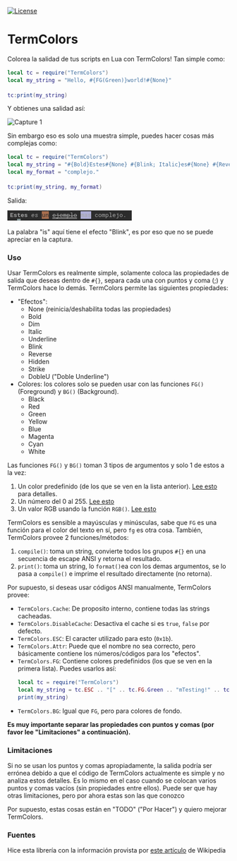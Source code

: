 [![License][LicenseBadge]][licenseURL]

# TermColors

Colorea la salidad de tus scripts en Lua con TermColors! Tan simple como:

```lua
local tc = require("TermColors")
local my_string = "Hello, #{FG(Green)}world!#{None}"

tc:print(my_string)
```

Y obtienes una salidad así:

![Capture 1](cap1.png)

Sin embargo eso es solo una muestra simple, puedes hacer cosas más complejas como:

```lua
local tc = require("TermColors")
local my_string = "#{Bold}Estes#{None} #{Blink; Italic}es#{None} #{Reverse; FG(RGB(167, 110, 78))}un#{None} #{DobleU; Strike}ejemplo#{None} #{BG(146)}mas#{None} %s"
local my_format = "complejo."

tc:print(my_string, my_format)
```

Salida:

![Capture 2](cap2_esp.png)

La palabra "is" aquí tiene el efecto "Blink", es por eso que no se puede apreciar en la captura.

### Uso

Usar TermColors es realmente simple, solamente coloca las propiedades de salida que deseas dentro de `#{}`, separa cada una con puntos y coma (;) y TermColors hace lo demás. TermColors permite las siguientes propiedades:

  - "Efectos":
    * None (reinicia/deshabilita todas las propiedades)
    * Bold
    * Dim
    * Italic
    * Underline
    * Blink
    * Reverse
    * Hidden
    * Strike
    * DobleU ("Doble Underline")
  - Colores: los colores solo se pueden usar con las funciones `FG()` (Foreground) y `BG()` (Background).
    * Black
    * Red
    * Green
    * Yellow
    * Blue
    * Magenta
    * Cyan
    * White

Las funciones `FG()` y `BG()` toman 3 tipos de argumentos y solo 1 de estos a la vez:
  1. Un color predefinido (de los que se ven en la lista anterior). [Lee esto][1] para detalles.
  2. Un número del 0 al 255. [Lee esto][2]
  3. Un valor RGB usando la función `RGB()`. [Lee esto][3]

TermColors es sensible a mayúsculas y minúsculas, sabe que `FG` es una función para el color del texto en sí, pero `fg` es otra cosa. También, TermColors provee 2 funciones/métodos:

  1. `compile()`: toma un string, convierte todos los grupos `#{}` en una secuencia de escape ANSI y retorna el resultado.
  2. `print()`: toma un string, lo `format()`ea con los demas argumentos, se lo pasa a `compile()` e imprime el resultado directamente (no retorna).

Por supuesto, si deseas usar códigos ANSI manualmente, TermColors provee:

  - `TermColors.Cache`: De proposito interno, contiene todas las strings cacheadas.
  - `TermColors.DisableCache`: Desactiva el cache si es `true`, `false` por defecto.
  - `TermColors.ESC`: El caracter utilizado para esto (`0x1b`).
  - `TermColors.Attr`: Puede que el nombre no sea correcto, pero básicamente contiene los números/códigos para los "efectos".
  - `TermColors.FG`: Contiene colores predefinidos (los que se ven en la primera lista). Puedes usarlos así:
    ```lua
    local tc = require("TermColors")
    local my_string = tc.ESC .. "[" .. tc.FG.Green .. "mTesting!" .. tc.ESC .. "[" .. tc.Attr.None
    print(my_string)
    ```
  - `TermColors.BG`: Igual que `FG`, pero para colores de fondo.

__Es muy importante separar las propiedades con puntos y comas (por favor lee "Limitaciones" a continuación).__

### Limitaciones

Si no se usan los puntos y comas apropiadamente, la salida podría ser errónea debido a que el código de TermColors actualmente es simple y no analiza estos detalles. Es lo mismo en el caso cuando se colocan varios puntos y comas vacíos (sin propiedades entre ellos). Puede ser que hay otras limitaciones, pero por ahora estas son las que conozco

Por supuesto, estas cosas están en "TODO" ("Por Hacer") y quiero mejorar TermColors.

### Fuentes

Hice esta librería con la información provista por [este artículo][4] de Wikipedia

[1]: https://en.wikipedia.org/wiki/ANSI_escape_code#3/4_bit
[2]: https://en.wikipedia.org/wiki/ANSI_escape_code#8-bit
[3]: https://en.wikipedia.org/wiki/ANSI_escape_code#24-bit
[4]: https://en.wikipedia.org/wiki/ANSI_escape_code
[LicenseBadge]: https://img.shields.io/badge/Licencia-Zlib-brightgreen?style=for-the-badge
[LicenseURL]: https://opensource.org/licenses/Zlib

